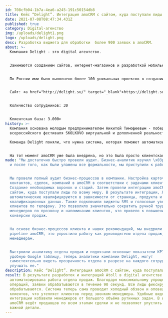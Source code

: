 ```yaml
---
id: 708cfb04-1b7a-4ea6-a245-191c50154db8
title: Кейс “Delight”. Интеграция amoCRM с сайтом, куда поступали лиды по всему миру.
date: 2021-07-08T08:47:34.431Z
published: true
category: Digital-агенство
img: /uploads/delight1.png
logo: /uploads/delight.png
desc: Разработка виджета для обработки  более 900 заявок в amoCRM.
about: >-
  Компания Delight - это digital агентство. 


  Занимаются созданием сайтов, интернет-магазинов и разработкой мобильных приложений. 


  По России ими было выполнено более 100 уникальных проектов в создании сайтов и уникальных решений под клиентов, а в компании работает более 30 сотрудников.


  Сайт: <a href="http://delight.su/" target="_blank">https://delight.su</a>


  Количество сотрудников: 30


  Клиентская база: 3.000>
history: >-
  Компания основана молодым предпринимателем Никитой Тимофеевым - победителем
  всероссийского фестиваля SKOLKOVO виртуальной и дополненной реальности.

  Команда Delight поняли, что нужна система, которая поможет автоматизировать работу компании на конкурентный уровень. 


  На тот момент amoCRM уже была внедрена, но это была просто клиентская база без сторонних интеграций. Для компании было важно быстро принимать заявки и фиксировать все в одном месте. По рекомендации компания обратилась в Atoll.
made: "Мы достаточно быстро провели аудит. Бизнес-аналитик изучил \x03результаты
  и после того, как были улажены все формальности, мы приступили к работе.


  Мы провели полный аудит бизнес-процессов в компании. Настройка карточек
  контактов, сделок, компаний в amoCRM в соответствии с задачами клиента.
  Создание необходимых воронок и стадий. Затем провели интеграцию amoCRM с
  сайтом, куда поступали лиды по всему миру. В результате интеграции, Лиды
  автоматические квалифицируются в зависимости от страницы, продукта и других
  квалификационных данных. Также подключили виджеты SMS и голосовые уведомления
  клиентов по телефону. Это позволило значительно сократить ручной труд
  менеджеров по прозвону и напоминанию клиентов, что привело к повышению
  конверсии продаж.


  На основе бизнес-процессов клиента и наших рекомендаций, мы внедрили digital
  pipeline amoCRM, это упростило работу как руководителю отдела продаж, так и
  менеджерам.


  Выстроили аналитику отдела продаж и подвязали основные показатели KPI в
  удобную Google таблицу, теперь аналитики компании Delight, могут
  самостоятельно видеть прозрачность отдела в разрезе на каждого сотрудника и
  улучшать ее."
description: Кейс “Delight”. Интеграция amoCRM с сайтом, куда поступали лиды по всему миру.
result: В результате разработок и интеграций Atoll в digital агентстве полностью
  автоматизирована работа отдела продаж. Благодаря максимальному упрощению всех
  операций, заявки обрабатываются в течение 90 секунд. Все лиды фиксируются и
  обрабатываются. Система теперь сама проводит холодный обзвон и оповещение
  клиентов, что утепляет клиентов перед звонком менеджера. Удобные виджеты и
  интеграции избавили менеджеров от большого объёма рутинных задач. В итоге
  amoCRM ведёт продавцов по всем этапам сделки и не позволяет упустить ни одной
  важной детали.
---
```

